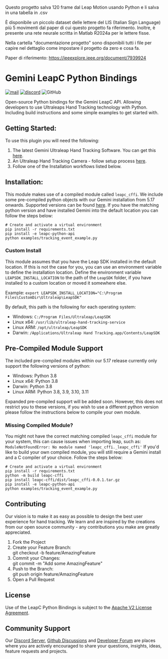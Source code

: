 Questo progetto salva 120 frame dal Leap Motion usando Python e li salva in una tabella in .csv

È disponibile un piccolo dataset delle lettere del LIS (Italian Sign Language) più 5 movimenti dal paper di cui questo progetto fa riferimento.
Inoltre, è presente una rete neurale scritta in Matlab R2024a per le lettere fisse. 

Nella cartella "documentazione progetto" sono disponibili tutti i file per capire nel dettaglio come impostare il progetto da zero e cosa fa. 

Paper di riferimento: https://ieeexplore.ieee.org/document/7939924 

<!--links-->
[apache]: http://www.apache.org/licenses/LICENSE-2.0 "Apache V2 License"

[developer-site-tracking-software]: https://developer.leapmotion.com/tracking-software-download "Ultraleap Tracking Software"
[developer-site-setup-camera]: https://developer.leapmotion.com/setup-camera "Ultraleap Setup Camera"
[developer-forum]: https://forums.leapmotion.com/ "Developer Forum"
[discord]: https://discord.com/invite/3VCndThqxS "Discord Server"
[github-discussions]: https://github.com/ultraleap/leapc-python-bindings/discussions "Github Discussions"

<!--content-->
# Gemini LeapC Python Bindings

[![mail](https://img.shields.io/badge/Contact-support%40ultraleap.com-00cf75)](mailto:support@ultraleap.com)
[![discord](https://img.shields.io/badge/Discord-Server-blueviolet)][discord]
![GitHub](https://img.shields.io/github/license/ultraleap/leapc-python-bindings)

Open-source Python bindings for the Gemini LeapC API. Allowing developers to use Ultraleaps Hand Tracking technology
with Python. Including build instructions and some simple examples to get started with. 

## Getting Started:

To use this plugin you will need the following:

1. The latest Gemini Ultraleap Hand Tracking Software. You can get this [here][developer-site-tracking-software].
2. An Ultraleap Hand Tracking Camera - follow setup process [here][developer-site-setup-camera].
3. Follow one of the Installation workflows listed below.

## Installation:

This module makes use of a compiled module called `leapc_cffi`. We include some pre-compiled python objects with our
Gemini installation from 5.17 onwards. Supported versions can be found [here](#pre-compiled-module-support). If you 
have the matching python version and have installed Gemini into the default location you can follow the steps below:

```
# Create and activate a virtual environment
pip install -r requirements.txt
pip install -e leapc-python-api
python examples/tracking_event_example.py
```

### Custom Install

This module assumes that you have the Leap SDK installed in the default location. If this is not the case
for you, you can use an environment variable to define the installation location. Define the environment variable
`LEAPSDK_INSTALL_LOCATION` to the path of the `LeapSDK` folder, if you have installed to a custom location or moved it 
somewhere else.

Example:
`export LEAPSDK_INSTALL_LOCATION="C:\Program Files\CustomDir\Ultraleap\LeapSDK"`

By default, this path is the following for each operating system:
- Windows: `C:/Program Files/Ultraleap/LeapSDK`
- Linux x64: `/usr/lib/ultraleap-hand-tracking-service`
- Linux ARM: `/opt/ultraleap/LeapSDK`
- Darwin: `/Applications/Ultraleap Hand Tracking.app/Contents/LeapSDK`

## Pre-Compiled Module Support

The included pre-compiled modules within our 5.17 release currently only support the following versions of python:

- Windows: Python 3.8
- Linux x64: Python 3.8
- Darwin: Python 3.8
- Linux ARM: Python 3.8, 3.9, 3.10, 3.11

Expanded pre-compiled support will be added soon. However, this does not restrict you to these versions, if you wish to 
use a different python version please follow the instructions below to compile your own module.

### Missing Compiled Module?

You might not have the correct matching compiled `leapc_cffi` module for your system, this can cause issues when importing
leap, such as: `ModuleNotFoundError: No module named 'leapc_cffi._leapc_cffi'`
If you'd like to build your own compiled module, you will still require a Gemini install and a C compiler of your 
choice. Follow the steps below:

```
# Create and activate a virtual environment
pip install -r requirements.txt
python -m build leapc-cffi
pip install leapc-cffi/dist/leapc_cffi-0.0.1.tar.gz
pip install -e leapc-python-api
python examples/tracking_event_example.py
```

## Contributing

Our vision is to make it as easy as possible to design the best user experience for hand tracking. 
We learn and are inspired by the creations from our open source community - any contributions you make are 
greatly appreciated.

1. Fork the Project
2. Create your Feature Branch:  
   git checkout -b feature/AmazingFeature
3. Commit your Changes:  
   git commit -m "Add some AmazingFeature"
4. Push to the Branch:  
   git push origin feature/AmazingFeature
5. Open a Pull Request

## License

Use of the LeapC Python Bindings is subject to the [Apache V2 License Agreement][apache].

## Community Support

Our [Discord Server][discord], [Github Discussions][github-discussions] and [Developer Forum][developer-forum] are 
places where you are actively encouraged to share your questions, insights, ideas, feature requests and projects.
